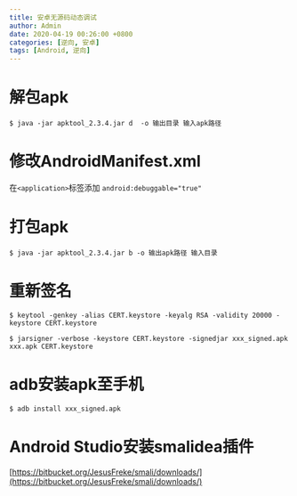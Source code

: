 ```yaml
---
title: 安卓无源码动态调试
author: Admin
date: 2020-04-19 00:26:00 +0800
categories: [逆向, 安卓]
tags: [Android, 逆向]
---
```


# 解包apk

```console
$ java -jar apktool_2.3.4.jar d  -o 输出目录 输入apk路径
```

# 修改AndroidManifest.xml

在```<application>```标签添加 ```android:debuggable="true"```


# 打包apk

```console
$ java -jar apktool_2.3.4.jar b -o 输出apk路径 输入目录
```

# 重新签名

```console
$ keytool -genkey -alias CERT.keystore -keyalg RSA -validity 20000 -keystore CERT.keystore

$ jarsigner -verbose -keystore CERT.keystore -signedjar xxx_signed.apk xxx.apk CERT.keystore
```

# adb安装apk至手机

```console
$ adb install xxx_signed.apk
```

# Android Studio安装smalidea插件

[https://bitbucket.org/JesusFreke/smali/downloads/](https://bitbucket.org/JesusFreke/smali/downloads/)
